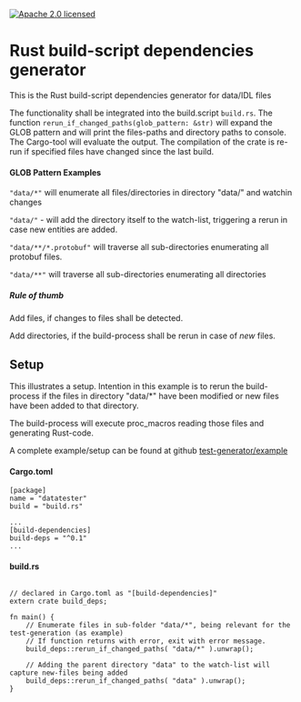 [![Apache 2.0 licensed][licence-badge]][licence-url]
# Rust build-script dependencies generator 

This is the Rust build-script dependencies generator for data/IDL files

The functionality shall be integrated into the build.script `build.rs`. The function `rerun_if_changed_paths(glob_pattern: &str)`
will expand the GLOB pattern and will print the files-paths and directory paths to console. The Cargo-tool will evaluate
the output. The compilation of the crate is re-run if specified files have changed since the last build.

#### GLOB Pattern Examples

`"data/*"`  will enumerate all files/directories in directory "data/" and watchin changes

`"data/"` - will add the directory itself to the watch-list, triggering a rerun in case new entities are added.

`"data/**/*.protobuf"` will traverse all sub-directories enumerating all protobuf files.

`"data/**"` will traverse all sub-directories enumerating all directories

##### Rule of thumb

Add files, if changes to files shall be detected.

Add directories, if the build-process shall be rerun in case of _new_ files.

## Setup

This  illustrates a setup. Intention in this example is to rerun the build-process if the files in 
directory "data/*" have been modified or new files have been added to that directory.

The build-process will execute proc_macros reading those files and generating Rust-code.

A complete example/setup can be found at github [test-generator/example](https://github.com/frehberg/test-generator/tree/master/example)

#### Cargo.toml

```
[package]
name = "datatester"
build = "build.rs"

...
[build-dependencies]
build-deps = "^0.1"
...
```
#### build.rs
```

// declared in Cargo.toml as "[build-dependencies]"
extern crate build_deps;

fn main() {
    // Enumerate files in sub-folder "data/*", being relevant for the test-generation (as example)
    // If function returns with error, exit with error message.
    build_deps::rerun_if_changed_paths( "data/*" ).unwrap();

    // Adding the parent directory "data" to the watch-list will capture new-files being added
    build_deps::rerun_if_changed_paths( "data" ).unwrap();
}
```

[licence-badge]: https://img.shields.io/badge/License-Apache%202.0-blue.svg
[licence-url]: LICENSE.md
